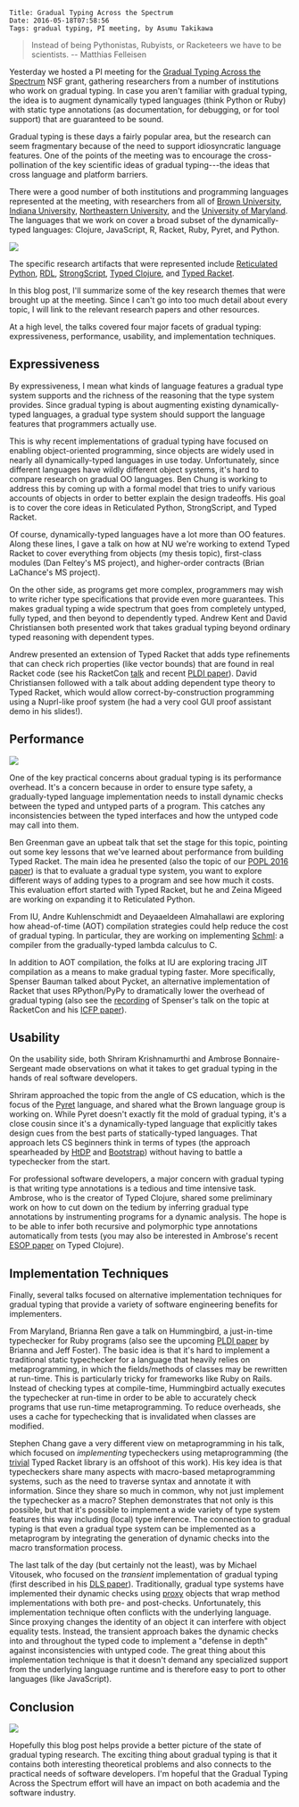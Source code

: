     Title: Gradual Typing Across the Spectrum
    Date: 2016-05-18T07:58:56
    Tags: gradual typing, PI meeting, by Asumu Takikawa

> Instead of being Pythonistas, Rubyists, or Racketeers we have to
> be scientists. -- Matthias Felleisen

Yesterday we hosted a PI meeting for the [Gradual Typing Across the Spectrum](http://prl.ccs.neu.edu/gtp/)
NSF grant, gathering researchers from a number of institutions who work on
gradual typing. In case you aren't familiar with gradual typing, the idea is
to augment dynamically typed languages (think Python or Ruby) with static
type annotations (as documentation, for debugging, or for tool support)
that are guaranteed to be sound.

Gradual typing is these days a fairly popular area, but
the research can seem fragmentary
because of the need to support idiosyncratic language features. One of the
points of the meeting was to encourage the cross-pollination of the key
scientific ideas of gradual typing---the ideas that cross language
and platform barriers.

<!-- more -->

There were a good number of both institutions and programming languages
represented at the meeting, with researchers from all of [Brown University](http://cs.brown.edu/research/plt/),
[Indiana University](https://wonks.github.io/), [Northeastern University](http://prl.ccs.neu.edu/),
and the [University of Maryland](http://www.cs.umd.edu/projects/PL/).
The languages that we work on cover a broad subset of the dynamically-typed
languages: Clojure, JavaScript, R, Racket, Ruby, Pyret, and Python.

![](/img/2016-day-slide-4.png)

The specific research artifacts that were represented include
[Reticulated Python](https://github.com/mvitousek/reticulated),
[RDL](https://github.com/plum-umd/rdl),
[StrongScript](http://plg.uwaterloo.ca/~dynjs/strongscript/),
[Typed Clojure](http://typedclojure.org/),
and [Typed Racket](http://docs.racket-lang.org/ts-guide/index.html).

In this blog post, I'll summarize some of the key research themes
that were brought up at the meeting. Since I can't go into too much
detail about every topic, I will link to the relevant research
papers and other resources.

At a high level, the talks covered four major facets of gradual typing:
expressiveness, performance, usability, and implementation techniques.

## Expressiveness

By expressiveness, I mean what kinds of language features a gradual type
system supports and the richness of the reasoning that the type system provides.
Since gradual typing is about augmenting existing dynamically-typed languages,
a gradual type system should support the language features that programmers
actually use.

This is why recent implementations of gradual typing have focused on
enabling object-oriented programming, since objects are widely used in nearly all
dynamically-typed languages in use today. Unfortunately, since different languages have
wildly different object systems, it's hard to compare research on gradual OO languages.
Ben Chung is working to address this by coming up with a formal model that
tries to unify various accounts of objects in order to better explain the design
tradeoffs. His goal is to cover the core ideas in Reticulated Python,
StrongScript, and Typed Racket.

Of course, dynamically-typed languages have a lot more than OO features. Along these
lines, I gave a talk on how at NU we're working to extend Typed Racket to cover
everything from objects (my thesis topic), first-class modules (Dan Feltey's
MS project), and higher-order contracts (Brian LaChance's MS project).

On the other side, as programs get more complex, programmers may wish to write
richer type specifications that provide even more guarantees. This makes gradual
typing a wide spectrum that goes from completely untyped, fully typed, and then beyond
to dependently typed. Andrew Kent and David Christiansen both presented work
that takes gradual typing beyond ordinary typed reasoning with dependent types.

Andrew presented an extension of Typed Racket that adds type refinements that can
check rich properties (like vector bounds) that are found in real Racket code
(see his RacketCon [talk](https://www.youtube.com/watch?v=ejFJIAsvdEg) and
recent [PLDI paper](http://arxiv.org/pdf/1511.07033.pdf)).
David Christiansen followed with a talk about adding dependent type theory to
Typed Racket, which would allow correct-by-construction programming using
a Nuprl-like proof system (he had a very cool GUI proof assistant demo in
his slides!).

## Performance

![](/img/2016-day-slide-8.png)

One of the key practical concerns about gradual typing is its performance overhead.
It's a concern because in order to ensure type safety, a gradually-typed language
implementation needs to install dynamic checks between the typed and untyped
parts of a program. This catches any inconsistencies between the typed interfaces
and how the untyped code may call into them.

Ben Greenman gave an upbeat talk that set the stage for this topic, pointing out
some key lessons that we've learned about performance from building Typed Racket.
The main idea he presented (also the topic of our [POPL 2016 paper](http://www.ccs.neu.edu/racket/pubs/popl16-tfgnvf.pdf))
is that to evaluate a gradual type system, you want to explore different ways
of adding types to a program and see how much it costs. This evaluation effort
started with Typed Racket, but he and Zeina Migeed are working on expanding it
to Reticulated Python.

From IU, Andre Kuhlenschmidt and Deyaaeldeen Almahallawi are exploring how
ahead-of-time (AOT) compilation strategies could help reduce the cost of gradual
typing. In particular, they are working on implementing [Schml](https://github.com/deyaaeldeen/Schml):
a compiler from the gradually-typed lambda calculus to C.

In addition to AOT compilation, the folks at IU are exploring tracing JIT compilation
as a means to make gradual typing faster. More specifically,
Spenser Bauman talked about Pycket, an alternative implementation of Racket that
uses RPython/PyPy to dramatically lower the overhead of gradual typing (also see the
[recording](https://www.youtube.com/watch?v=GOfIY8NHAqg) of Spenser's
talk on the topic at RacketCon and his [ICFP paper](http://homes.soic.indiana.edu/samth/pycket-draft.pdf)).

## Usability

On the usability side, both Shriram Krishnamurthi and Ambrose Bonnaire-Sergeant
made observations on what it takes to get gradual typing in the hands of real
software developers.

Shriram approached the topic from the angle of CS education, which is the focus
of the [Pyret](http://www.pyret.org) language, and shared what the Brown language
group is working on. While Pyret doesn't exactly fit the mold of gradual typing,
it's a close cousin since it's a dynamically-typed language that explicitly takes
design cues from the best parts of statically-typed languages. That approach
lets CS beginners think in terms of types (the approach spearheaded by
[HtDP](http://www.ccs.neu.edu/home/matthias/HtDP2e/index.html) and [Bootstrap](http://www.bootstrapworld.org/))
without having to battle a typechecker from the start.

For professional software developers, a major concern with gradual typing is that
writing type annotations is a tedious and time intensive task. Ambrose, who
is the creator of Typed Clojure, shared some
preliminary work on how to cut down on the tedium by inferring gradual type
annotations by instrumenting programs for a dynamic analysis. The hope is to
be able to infer both recursive and polymorphic type annotations automatically
from tests (you may also be interested in Ambrose's
recent [ESOP paper](http://frenchy64.github.io/papers/esop16-short.pdf)
on Typed Clojure).

## Implementation Techniques

Finally, several talks focused on alternative implementation techniques for gradual
typing that provide a variety of software engineering benefits for implementers.

From Maryland, Brianna Ren gave a talk on Hummingbird, a just-in-time typechecker for Ruby programs
(also see the upcoming [PLDI paper](http://www.cs.umd.edu/~jfoster/papers/pldi16.pdf) by
Brianna and Jeff Foster).
The basic idea is that it's hard to implement a traditional static typechecker for a language that
heavily relies on metaprogramming, in which the fields/methods of classes
may be rewritten at run-time. This is particularly tricky for frameworks like Ruby on Rails.
Instead of checking types at compile-time, Hummingbird actually executes the typechecker
at run-time in order to be able to accurately check programs that use run-time metaprogramming.
To reduce overheads, she uses a cache for typechecking that is invalidated when classes are
modified.

Stephen Chang gave a very different view on metaprogramming in his talk, which focused on
_implementing_ typecheckers using metaprogramming (the [trivial](http://docs.racket-lang.org/trivial/index.html)
Typed Racket library is an offshoot of this work). His key idea is that typecheckers share
many aspects with macro-based metaprogramming systems, such as the need to traverse syntax
and annotate it with information. Since they share so much in common, why not just implement
the typechecker as a macro? Stephen demonstrates that not only is this possible, but that
it's possible to implement a wide variety of type system features this way including (local) type
inference. The connection to gradual typing is that even a gradual type system can be
implemented as a metaprogram by integrating the generation of dynamic checks into the macro
transformation process.

The last talk of the day (but certainly not the least), was by Michael Vitousek, who focused
on the _transient_ implementation of gradual typing (first described in his
[DLS paper](http://homes.soic.indiana.edu/mvitouse/papers/dls14.pdf)). Traditionally, gradual type systems
have implemented their dynamic checks using [proxy](https://en.wikipedia.org/wiki/Proxy_pattern)
objects that wrap method implementations with both pre- and post-checks. Unfortunately, this
implementation technique often conflicts with the underlying language. Since proxying changes
the identity of an object it can interfere with object equality tests. Instead, the transient
approach bakes the dynamic checks into and throughout the typed code to implement a "defense in depth"
against inconsistencies with untyped code. The great thing about this implementation
technique is that it doesn't demand any specialized support from the underlying language runtime
and is therefore easy to port to other languages (like JavaScript).

## Conclusion

![](/img/2016-day-slide-3.png)

Hopefully this blog post helps provide a better picture of the state
of gradual typing research. The exciting thing about gradual typing is that it contains
both interesting theoretical problems and also connects to the practical needs of
software developers. I'm hopeful that the Gradual Typing Across the Spectrum effort
will have an impact on both academia and the software industry.
